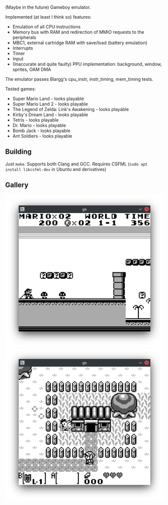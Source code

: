 (Maybe in the future) Gameboy emulator.

Implemented (at least I think so) features:
* Emulation of all CPU instructions
* Memory bus with RAM and redirection of MMIO requests to the peripherals
* MBC1, external cartridge RAM with save/load (battery emulation)
* Interrupts
* Timer
* Input
* (Inaccurate and quite faulty) PPU implementation: background, window, sprites, OAM DMA

The emulator passes Blargg's cpu_instr, instr_timing, mem_timing tests.

Tested games:
* Super Mario Land - looks playable
* Super Mario Land 2 - looks playable
* The Legend of Zelda: Link's Awakening - looks playable
* Kirby's Dream Land - looks playable
* Tetris - looks playable
* Dr. Mario - looks playable
* Bomb Jack - looks playable
* Ant Soldiers - looks playable

## Building

Just `make`. Supports both Clang and GCC. Requires CSFML (`sudo apt install libcsfml-dev` in Ubuntu and derivatives)

##  Gallery

![](screenshots/super_mario_land.png) ![](screenshots/links_awakening.png)
